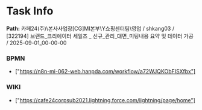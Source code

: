 # Task Info

**Path:** 카페24(주)\본사사업장\[CG]MI본부\Y쇼핑센터팀\영업 / shkang03 / [322194] 브랜드_크리에이터 세일즈 _ 신규_관리_대면_미팅내용 요약 및 데이터 가공 / 2025-09-01_00-00-00

### BPMN
- ["https://n8n-mi-062-web.hanpda.com/workflow/a72WJQKObFISXfbx"]

### WIKI
- ["https://cafe24corpsub2021.lightning.force.com/lightning/page/home"]


